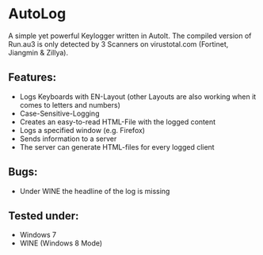# AutoLog

A simple yet powerful Keylogger written in AutoIt. The compiled version of Run.au3 is only detected by 3 Scanners on virustotal.com (Fortinet, Jiangmin & Zillya).

## Features:
* Logs Keyboards with EN-Layout (other Layouts are also working when it comes to letters and numbers)
* Case-Sensitive-Logging
* Creates an easy-to-read HTML-File with the logged content
* Logs a specified window (e.g. Firefox)
* Sends information to a server
* The server can generate HTML-files for every logged client

## Bugs:
* Under WINE the headline of the log is missing

## Tested under:
* Windows 7
* WINE (Windows 8 Mode)
